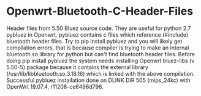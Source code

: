 # Openwrt-Bluetooth-C-Header-Files

Header files from 5.50 Bluez source code. They are useful for python 2.7 pybluez in Openwrt. pybluez contains c files which reference (#include) bluetooth header files. Try to pip install pybluez and you will likely get compilation errors, that is because compiler is trying to make an internal bluetooth.so library for python but can't find bluetooth header files. Before doing pip install pybluez the system needs installing Openwrt bluez-libs (v 5.50-5) package because it contains the external library (/usr/lib/libbluetooth.so.3.18.16) which is linked with the above compilation. Successful pybluez installation done on DLINK DIR 505 (mips_24kc) with OpenWrt 19.07.4, r11208-ce6496d796.
